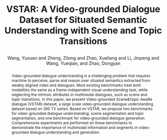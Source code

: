 ---
layout: pub
type: inproceedings
key: vstar
title: >
    VSTAR: A Video-grounded Dialogue Dataset for Situated Semantic Understanding with Scene and Topic Transitions
author: Wang, Yuxuan and Zheng, Zilong and Zhao, Xueliang and Li, Jinpeng and Wang, Yueqian, and Zhao, Dongyan
abbr: ACL'23
booktitle: Proceedings of the 61st Annual Meeting of the Association for Computational Linguistics (ACL)
correspondence: Zheng, Zilong and Zhao, Dongyan
year: 2023
arxiv: 2305.18756
pdf: https://aclanthology.org/2023.acl-long.276/
code: https://github.com/patrick-tssn/VSTAR
selected: false
website: https://vstar-benchmark.github.io
abstract: >
    Video-grounded dialogue understanding is a challenging problem that requires machine to perceive, parse and reason over situated semantics extracted from weakly aligned video and dialogues. Most existing benchmarks treat both modalities the same as a frame-independent visual understanding task, while neglecting the intrinsic attributes in multimodal dialogues, such as scene and topic transitions. In this paper, we present Video-grounded Scene&Topic AwaRe dialogue (VSTAR) dataset, a large scale video-grounded dialogue understanding dataset based on 395 TV series. Based on VSTAR, we propose two benchmarks for video-grounded dialogue understanding: scene segmentation and topic segmentation, and one benchmark for video-grounded dialogue generation. Comprehensive experiments are performed on these benchmarks to demonstrate the importance of multimodal information and segments in video-grounded dialogue understanding and generation.
bibtex: >
    @inproceedings{wang2023vstar,
        title={VSTAR: A Video-grounded Dialogue Dataset for Situated Semantic Understanding with Scene and Topic Transitions},
        author={Wang, Yuxuan and Zheng, Zilong and Zhao, Xueliang and Li, Jinpeng and Wang, Yueqian, and Zhao, Dongyan},
        booktitle={Proceedings of the 61st Annual Meeting of the Association for Computational Linguistics (ACL)},
        year={2023}
    }
---